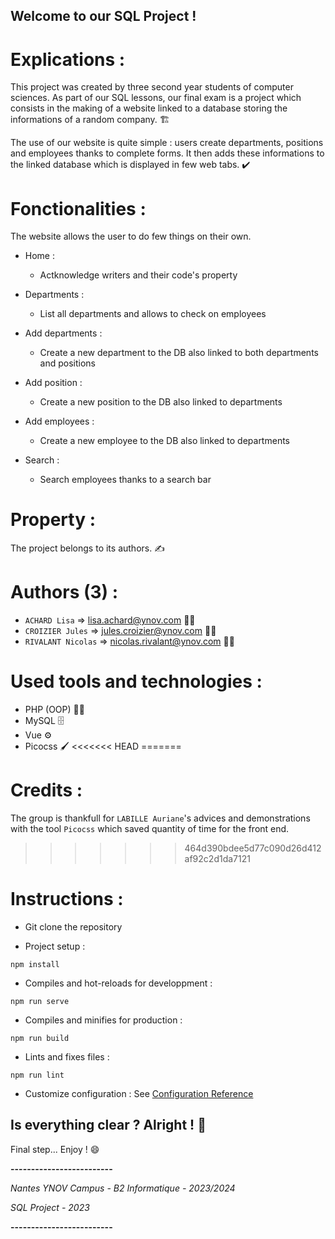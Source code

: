 ## Welcome to our SQL Project !


# Explications :

This project was created by three second year students of computer sciences. As part of our SQL lessons, our final exam is a project which consists in the making of a website linked to a database storing the informations of a random company. 🏗️

The use of our website is quite simple : users create departments, positions and employees thanks to complete forms. It then adds these informations to the linked database which is displayed in few web tabs. ✔️  


# Fonctionalities : 

The website allows the user to do few things on their own.

- Home : 
    - Actknowledge writers and their code's property

- Departments : 
    - List all departments and allows to check on employees

- Add departments : 
    - Create a new department to the DB also linked to both departments and positions

- Add position : 
    - Create a new position to the DB also linked to departments

- Add employees :
    - Create a new employee to the DB also linked to departments

- Search : 
    - Search employees thanks to a search bar


# Property : 

The project belongs to its authors. ✍️ 


# Authors (3) :

- `ACHARD Lisa` => lisa.achard@ynov.com 👩‍🎓
- `CROIZIER Jules` => jules.croizier@ynov.com 👨‍🎓
- `RIVALANT Nicolas` => nicolas.rivalant@ynov.com 👨‍🎓


# Used tools and technologies :

- PHP (OOP) 👨‍💻
- MySQL 🗄️
- Vue ⚙️
- Picocss 🖌️
<<<<<<< HEAD
=======


# Credits : 

The group is thankfull for `LABILLE Auriane`'s advices and demonstrations with the tool `Picocss` which saved quantity of time for the front end.
>>>>>>> 464d390bdee5d77c090d26d412af92c2d1da7121


# Instructions : 

- Git clone the repository

- Project setup :
```
npm install
```
- Compiles and hot-reloads for developpment :
```
npm run serve
```
- Compiles and minifies for production :
```
npm run build
```
- Lints and fixes files :
```
npm run lint
```
- Customize configuration :
See [Configuration Reference](https://cli.vuejs.org/config/)



## Is everything clear ? Alright ! 🎉

Final step... Enjoy ! 😄


**-------------------------**

*Nantes YNOV Campus - B2 Informatique - 2023/2024*

*SQL Project - 2023*

**-------------------------**